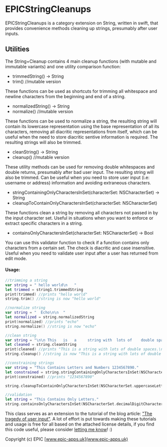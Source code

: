 # EPICStringCleanups

EPICStringCleanups is a category extension on String, written in swift, that provides convenience methods cleaning up strings, presumably after user inputs. 

Utilities
---------
The String+Cleanup contains 4 main cleanup functions (with mutable and immutable variants) and one utility comparison function:

* trimmedString() -> String 
* trim() //mutable version

These functions can be used as shortcuts for trimming all whitespace and newline characters from the beginning and end of a string.

* normalizedString() -> String 
* normalize() //mutable version

These functions can be used to normalize a string, the resulting string will contain its lowercase representation using the base representation of all its characters, removing all diacritic representations from itself, which can be useful when the need to store diacritic sentive information is required. The resulting strings will also be trimmed.

* cleanString() -> String 
* cleanup() //mutable version

These utility methods can be used for removing double whitespaces and double returns, presumably after bad user input. The resulting string will also be trimmed. Can be useful when you need to store user input (i.e: username or address) information and avoiding extraneous characters.

* stringContainingOnlyCharactersInSet(characterSet: NSCharacterSet) -> String
* cleanupToContainOnlyCharactersInSet(characterSet: NSCharacterSet)

These functions clean a string by removing all characters not passed in by the input character set. Useful in situations when you want to enforce or extract specific characters in a string. 

* containsOnlyCharactersInSet(characterSet: NSCharacterSet) -> Bool

You can use this validator function to check if a function contains only characters from a certain set. The check is diacritic and case insensitive. Useful when you need to validate user input after a user has returned from edit mode.

#### Usage:
```swift
//trimming a string
var string = " hello world\n   "
let trimmed = string1.trimmedString
print(trimmed) //prints "hello world"
string.trim() //string is now "hello world" 

//normalize string
var string = "  Ècho\n\n  "
let normalized = string.normalizedString
print(normalized) //prints "echo"
string.normalize() //string is now "echo"

//clean string
var string = "\n\n This   is   a     string with  lots of    double spaces.    \n\n   And a newline.\n  Or two.    \n"
let cleaned = string.cleanString
print(cleaned) //prints "This is a string with lots of double spaces.\nAnd a newline.\nOr two."
string.cleanup() //string is now "This is a string with lots of double spaces.\nAnd a newline.\nOr two."

//constraining strings
var string = "This Contains Letters and Numbers 1234567890."
let constrained = string.stringContainingOnlyCharactersInSet(NSCharacterSet.decimalDigitCharacterSet())
print(constrained) //prints "1234567890"

string.cleanupToContainOnlyCharactersInSet(NSCharacterSet.uppercaseLetterCharacterSet()) //string is now TCLN

//validation
let string = "This Contains Only Letters."
string.containsOnlyCharactersInSet(NSCharacterSet.decimalDigitCharacterSet()) //returns false
```

This class serves as an extension to the tutorial of the blog article: ["The tragedy of user input"](http://epic-apps.uk/2015/10/17/the-tragedy-of-user-input/).
A lot of effort is put towards making these tutorials and usage is free for all based on the attached license details, if you find this code useful, please consider [letting me know](helloworld@epic-apps.uk)! :)

Copyright (c) EPIC 
[www.epic-apps.uk](www.epic-apps.uk)



